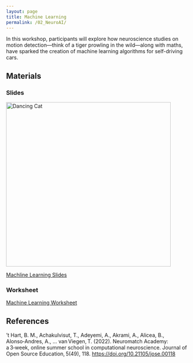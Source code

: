 ```yaml
---
layout: page
title: Machine Learning
permalink: /02_NeuroAI/
---
```


In this workshop, participants will explore
how neuroscience studies on motion
detection—think of a tiger prowling in the
wild—along with maths, have sparked the
creation of machine learning algorithms
for self-driving cars.



## Materials

### Slides

<img src="Maths_in_the_Wild_MachineLearning.gif" alt="Dancing Cat" width="450"/>

[Machline Learning Slides](Maths_in_the_Wild_MachineLearning.pptx)

### Worksheet

[Machine Learning Worksheet](Maths_in_the_Wild_MachineLearning_Worksheet.docx)


## References

’t Hart, B. M., Achakulvisut, T., Adeyemi, A., Akrami, A., Alicea, B., Alonso‑Andres, A., … van Viegen, T. (2022). Neuromatch Academy: a 3‑week, online summer school in computational neuroscience. Journal of Open Source Education, 5(49), 118. https://doi.org/10.21105/jose.00118
